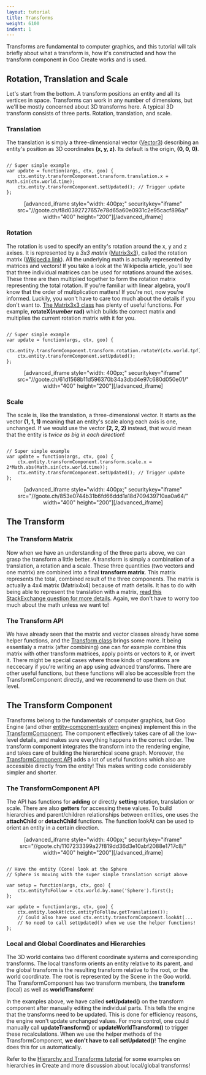 ```yaml
---
layout: tutorial
title: Transforms
weight: 6100
indent: 1
---
```

Transforms are fundamental to computer graphics, and this tutorial will talk briefly about what a transform is, how it's constructed and how the transform component in Goo Create works and is used.
<h2>Rotation, Translation and Scale</h2>
Let's start from the bottom. A transform positions an entity and all its vertices in space. Transforms can work in any number of dimensions, but we'll be mostly concerned about 3D transforms here. A typical 3D transform consists of three parts. Rotation, translation, and scale.
<h3>Translation</h3>
The translation is simply a three-dimensional vector (<a href="http://code.gooengine.com/latest/docs/Vector3.html" target="_blank">Vector3</a>) describing an entity's position as 3D coordinates <strong>(x, y, z)</strong>. Its default is the origin, <strong>(0, 0, 0)</strong>.

<pre><code>
// Super simple example
var update = function(args, ctx, goo) {
	ctx.entity.transformComponent.transform.translation.x = Math.sin(ctx.world.time);
 	ctx.entity.transformComponent.setUpdated(); // Trigger update
};
</code></pre>

<p style="text-align: center">[advanced_iframe style="width: 400px;" securitykey="iframe" src="//goote.ch/f8d0392727657e78d65a60e0931c2e95cacf896a/" width="400" height="200"][/advanced_iframe]</p>

<h3>Rotation</h3>
The rotation is used to specify an entity's rotation around the x, y and z axises. It is represented by a <em>3x3 matrix</em> (<a href="http://code.gooengine.com/latest/docs/Matrix3x3.html" target="_blank">Matrix3x3</a>), called the rotation matrix (<a href="http://en.wikipedia.org/wiki/Rotation_matrix#In_three_dimensions" target="_blank">Wikipedia link</a>). All the underlying math is actually represented by matrices and vectors! If you take a look at the Wikipedia article, you'll see that three individual matrices can be used for rotations around the axises. These three are then multiplied together to form the rotation matrix representing the total rotation. If you're familiar with linear algebra, you'll know that the order of multiplication matters! If you're not, now you're informed. Luckily, you won't have to care too much about the details if you don't want to. <a href="http://code.gooengine.com/latest/docs/Matrix3x3.html" target="_blank">The Matrix3x3 class</a> has plenty of useful functions. For example, <strong>rotateX(<em>number </em>rad)</strong> which builds the correct matrix and multiplies the current rotation matrix with it for you.

<pre><code>
// Super simple example
var update = function(args, ctx, goo) {
	ctx.entity.transformComponent.transform.rotation.rotateY(ctx.world.tpf);
	ctx.entity.transformComponent.setUpdated();
};
</code></pre>

<p style="text-align: center">[advanced_iframe style="width: 400px;" securitykey="iframe" src="//goote.ch/61d1568b11d596370b34a3dbd4e97c680d050e01/" width="400" height="200"][/advanced_iframe]</p>

<h3>Scale</h3>
The scale is, like the translation, a three-dimensional vector. It starts as the vector <strong>(1, 1, 1)</strong> meaning that an entity's scale along each axis is one, unchanged. If we would use the vector <strong>(2, 2, 2)</strong> instead, that would mean that the entity is <em>twice as big in each direction</em>!

<pre><code>
// Super simple example
var update = function(args, ctx, goo) {
    ctx.entity.transformComponent.transform.scale.x = 2*Math.abs(Math.sin(ctx.world.time));
    ctx.entity.transformComponent.setUpdated(); // Trigger update
};
</code></pre>

<p style="text-align: center">[advanced_iframe style="width: 400px;" securitykey="iframe" src="//goote.ch/853e0744b31b6fd66ddd1a18d709439710aa0a64/" width="400" height="200"][/advanced_iframe]</p>

<h2>The Transform</h2>
<h3>The Transform Matrix</h3>
Now when we have an understanding of the three parts above, we can grasp the transform a little better. A transform is simply a combination of a translation, a rotation and a scale. These three quantities (two vectors and one matrix) are combined into a final <strong>transform matrix</strong>. This matrix represents the total, combined result of the three components. The matrix is actually a 4x4 matrix (Matrix4x4) because of math details. It has to do with being able to represent the translation with a matrix, <a href="http://math.stackexchange.com/questions/336/why-are-3d-transformation-matrices-4-times-4-instead-of-3-times-3" target="_blank">read this StackExchange question for more details</a>. Again, we don't have to worry too much about the math unless we want to!
<h3>The Transform API</h3>
We have already seen that the matrix and vector classes already have some helper functions, and the <a href="http://code.gooengine.com/latest/docs/Transform.html" target="_blank">Transform class</a> brings some more. It being essentialy a matrix (after combining) one can for example combine this matrix with other transform matrices, apply points or vectors to it, or invert it. There might be special cases where those kinds of operations are neccecary if you're writing an app using advanced transforms. There are other useful functions, but these functions will also be accessible from the TransformComponent directly, and we recommend to use them on that level.
<h2>The Transform Component</h2>
Transforms belong to the fundamentals of computer graphics, but Goo Engine (and other <a title="Goo Engine Architecture Overview" href="http://goolabs.wpengine.com/learn/goo-engine-architecture-overview/" target="_blank">entity-component-system</a> engines) implement this in the <a href="http://code.gooengine.com/latest/docs/TransformComponent.html" target="_blank">TransformComponent</a>. The component effectively takes care of all the low-level details, and makes sure everything happens in the correct order. The transform component integrates the transform into the rendering engine, and takes care of building the hierarchical scene graph. Moreover, the <a href="http://code.gooengine.com/latest/docs/TransformComponent.html" target="_blank">TransformComponent API</a> adds a lot of useful functions which also are accessible directly from the entity! This makes writing code considerably simpler and shorter.
<h3>The TransformComponent API</h3>
The API has functions for <strong>adding</strong> or directly <strong>setting</strong> rotation, translation or scale. There are also <strong>getters</strong> for accessing these values. To build hierarchies and parent/children relationships between entities, one uses the <strong>attachChild</strong> or <strong>detachChild</strong> functions. The function lookAt can be used to orient an entity in a certain direction.
<p style="text-align: center">[advanced_iframe style="width: 400px;" securitykey="iframe" src="//goote.ch/1107233399a27f819dd36d3e10abf2088e1717c8/" width="400" height="200"][/advanced_iframe]</p>


<pre><code>
// Have the entity (Cone) look at the Sphere
// Sphere is moving with the super simple translation script above

var setup = function(args, ctx, goo) {
	ctx.entityToFollow = ctx.world.by.name('Sphere').first();
};

var update = function(args, ctx, goo) {
	ctx.entity.lookAt(ctx.entityToFollow.getTranslation());
	// Could also have used ctx.entity.transformComponent.lookAt(...
	// No need to call setUpdated() when we use the helper functions!
};
</code></pre>

<h3>Local and Global Coordinates and Hierarchies</h3>
The 3D world contains two different coordinate systems and corresponding transforms. The local transform orients an entity relative to its parent, and the global transform is the resulting transform relative to the root, or the world coordinate. The root is represented by the Scene in the Goo world. The TransformComponent has two transform members, the <strong>transform</strong> (local) as well as <strong>worldTransform</strong>!

In the examples above, we have called <strong>setUpdated()</strong> on the transform component after manually editing the individual parts. This tells the engine that the transforms need to be updated. This is done for efficiency reasons, the engine won't update unchanged values. For more control, one could manually call <strong>updateTransform()</strong> or <strong>updateWorldTransform()</strong> to trigger these recalculations. When we use the helper methods of the TransformComponent, <strong>we don't have to call setUpdated()</strong>! The engine does this for us automatically.

Refer to the <a title="The Hierarchy and Transforms" href="http://goolabs.wpengine.com/learn/the-hierachy-and-transforms/" target="_blank">Hierarchy and Transforms tutorial</a> for some examples on hierarchies in Create and more discussion about local/global transforms!